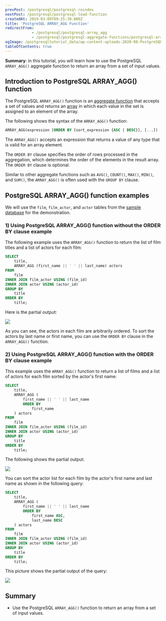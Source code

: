```yaml
---
prevPost: /postgresql/postgresql-reindex
nextPost: /postgresql/postgresql-lead-function
createdAt: 2019-03-09T09:25:30.000Z
title: 'PostgreSQL ARRAY_AGG Function'
redirectFrom:
            - /postgresql/postgresql-array_agg 
            - /postgresql/postgresql-aggregate-functions/postgresql-array_agg
ogImage: /postgresqltutorial_data/wp-content-uploads-2020-08-PostgreSQL-ARRAY_AGG-example.png
tableOfContents: true
---
```



**Summary**: in this tutorial, you will learn how to use the PostgreSQL `ARRAY_AGG()` aggregate function to return an array from a set of input values.

## Introduction to PostgreSQL ARRAY_AGG() function

The PostgreSQL `ARRAY_AGG()` function is an [aggregate function](/postgresql/postgresql-aggregate-functions) that accepts a set of values and returns an [array](/postgresql/postgresql-array) in which each value in the set is assigned to an element of the array.

The following shows the syntax of the `ARRAY_AGG()` function:

```sql
ARRAY_AGG(expression [ORDER BY [sort_expression {ASC | DESC}], [...])
```

The `ARRAY_AGG()` accepts an expression that returns a value of any type that is valid for an array element.

The `ORDER BY` clause specifies the order of rows processed in the aggregation, which determines the order of the elements in the result array. The `ORDER BY` clause is optional.

Similar to other aggregate functions such as `AVG()`, `COUNT()`, `MAX()`, `MIN()`, and `SUM()`, the `ARRAY_AGG()` is often used with the `GROUP BY` clause.

## PostgreSQL ARRAY_AGG() function examples

We will use the `film`, `film_actor`, and `actor` tables from the [sample database](/postgresql/postgresql-getting-started/postgresql-sample-database) for the demonstration.

### 1) Using PostgreSQL ARRAY_AGG() function without the ORDER BY clause example

The following example uses the `ARRAY_AGG()` function to return the list of film titles and a list of actors for each film:

```sql
SELECT
    title,
    ARRAY_AGG (first_name || ' ' || last_name) actors
FROM
    film
INNER JOIN film_actor USING (film_id)
INNER JOIN actor USING (actor_id)
GROUP BY
    title
ORDER BY
    title;
```

Here is the partial output:

![](/postgresqltutorial_data/wp-content-uploads-2020-08-PostgreSQL-ARRAY_AGG-example.png)

As you can see, the actors in each film are arbitrarily ordered. To sort the actors by last name or first name, you can use the `ORDER BY` clause in the `ARRAY_AGG()` function.

### 2) Using PostgreSQL ARRAY_AGG() function with the ORDER BY clause example

This example uses the `ARRAY_AGG()` function to return a list of films and a list of actors for each film sorted by the actor's first name:

```sql
SELECT
    title,
    ARRAY_AGG (
        first_name || ' ' || last_name
        ORDER BY
            first_name
    ) actors
FROM
    film
INNER JOIN film_actor USING (film_id)
INNER JOIN actor USING (actor_id)
GROUP BY
    title
ORDER BY
    title;
```

The following shows the partial output:

![](/postgresqltutorial_data/wp-content-uploads-2020-08-PostgreSQL-ARRAY_AGG-with-ORDER-BY-clause.png)

You can sort the actor list for each film by the actor's first name and last name as shown in the following query:

```sql
SELECT
    title,
    ARRAY_AGG (
        first_name || ' ' || last_name
        ORDER BY
            first_name ASC,
            last_name DESC
    ) actors
FROM
    film
INNER JOIN film_actor USING (film_id)
INNER JOIN actor USING (actor_id)
GROUP BY
    title
ORDER BY
    title;
```

This picture shows the partial output of the query:

![](/postgresqltutorial_data/wp-content-uploads-2020-08-PostgreSQL-ARRAY_AGG-with-ORDER-BY-clause-example-2.png)

## Summary

- Use the PostgreSQL `ARRAY_AGG()` function to return an array from a set of input values.
